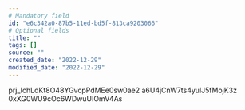 ```yaml
---
# Mandatory field
id: "e6c342a0-87b5-11ed-bd5f-813ca9203066"
# Optional fields
title: ""
tags: []
source: ""
created_date: "2022-12-29"
modified_date: "2022-12-29"
---
```

prj_IchLdKt8O48YGvcpPdMEe0sw0ae2
a6U4jCnW7ts4yulJ5fMojK3z
0xXG0WU9cOc6WDwuUIOmV4As